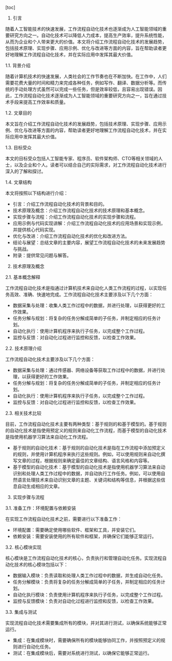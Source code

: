 
[toc]                    
                
                
1. 引言

随着人工智能技术的快速发展，工作流程自动化技术也逐渐成为人工智能领域的重要研究方向之一。自动化技术可以降低人力成本，提高生产效率，提升系统性能，从而为企业和个人带来更大的价值。本文将介绍工作流程自动化技术的发展趋势，包括技术原理、实现步骤、应用示例、优化与改进等方面的内容，旨在帮助读者更好地理解工作流程自动化技术，并在实际应用中发挥其最大价值。

1.1. 背景介绍

随着计算机技术的快速发展，人类社会的工作节奏也在不断加快。在工作中，人们需要花费大量的时间和精力来完成各种任务，例如写作、翻译、数据分析等。而传统的手动处理方式虽然可以完成一些任务，但是效率较低，且容易出现错误。因此，工作流程自动化技术逐渐成为人工智能领域的重要研究方向之一，旨在通过技术手段来提高工作效率和质量。

1.2. 文章目的

本文旨在介绍工作流程自动化技术的发展趋势，包括技术原理、实现步骤、应用示例、优化与改进等方面的内容，帮助读者更好地理解工作流程自动化技术，并在实际应用中发挥其最大价值。

1.3. 目标受众

本文的目标受众包括人工智能专家、程序员、软件架构师、CTO等相关领域的人士，以及企业和个人。读者可以结合自己的实际需求，对工作流程自动化技术进行深入的了解和探讨。

1.4. 文章结构

本文将按照以下结构进行介绍：

- 引言：介绍工作流程自动化技术的背景和目的。
- 技术原理及概念：介绍工作流程自动化技术的技术原理和基本概念。
- 实现步骤与流程：介绍工作流程自动化技术的实现步骤和流程。
- 应用示例与代码实现讲解：介绍工作流程自动化技术的应用场景和实现示例，并提供核心代码实现。
- 优化与改进：介绍工作流程自动化技术的优化和改进方法。
- 结论与展望：总结文章的主要内容，展望工作流程自动化技术的未来发展趋势与挑战。
- 附录：提供常见问题与解答。

2. 技术原理及概念

2.1. 基本概念解释

工作流程自动化技术是指通过计算机技术来自动化人类工作流程的过程，以实现任务高效、准确、快速地完成。工作流程自动化技术主要涉及以下几个方面：

- 数据采集与处理：收集人类工作过程中的数据，并进行处理，以获得更好的工作效果。
- 任务分解与规划：将复杂的任务分解成简单的子任务，并制定相应的任务计划。
- 自动化执行：使用计算机程序来执行子任务，以完成整个工作过程。
- 监控与反馈：对自动化过程进行监控和反馈，以检查工作效果。

2.2. 技术原理介绍

工作流程自动化技术主要涉及以下几个方面：

- 数据采集与处理：通过传感器、网络设备等获取工作过程中的数据，并进行处理，以获得更好的工作效果。
- 任务分解与规划：将复杂的任务分解成简单的子任务，并制定相应的任务计划。
- 自动化执行：使用计算机程序来执行子任务，以完成整个工作过程。
- 监控与反馈：对自动化过程进行监控和反馈，以检查工作效果。

2.3. 相关技术比较

目前，工作流程自动化技术主要有两种类型：基于规则的和基于模型的。基于规则的自动化技术是指使用预定义的规则来自动化工作流程，而基于模型的自动化技术是指使用机器学习算法来自动化工作流程。

- 基于规则的自动化技术：基于规则的自动化技术是指在工作流程中添加预定义的规则，并使用计算机程序来执行这些规则。例如，可以使用规则来自动化撰写文章的过程，根据规则来确定最佳的文章结构、语言风格和内容等。
- 基于模型的自动化技术：基于模型的自动化技术是指使用机器学习算法来自动识别和处理人类工作过程中的数据，并自动执行工作任务。例如，可以使用自然语言处理技术来自动识别文章的主题、关键词和结构等信息，并根据这些信息自动生成相应的文章。

3. 实现步骤与流程

3.1. 准备工作：环境配置与依赖安装

在实现工作流程自动化技术之前，需要进行以下准备工作：

- 环境配置：需要确定使用哪些软件、框架和工具，并安装它们。
- 依赖安装：需要安装使用的所有软件和框架，并确保它们能够正常运行。

3.2. 核心模块实现

核心模块是工作流程自动化技术的核心，负责执行和管理自动化任务。实现流程自动化技术的核心模块包括以下：

- 数据输入模块：负责读取和处理人类工作过程中的数据，并生成自动化任务。
- 任务分解模块：负责将复杂的任务分解成简单的子任务，并制定相应的任务计划。
- 自动化执行模块：负责使用计算机程序来执行子任务，以完成整个工作过程。
- 监控与反馈模块：负责对自动化过程进行监控和反馈，以检查工作效果。

3.3. 集成与测试

实现流程自动化技术需要集成所有的模块，并对其进行测试，以确保系统能够正常运行。

- 集成：在集成模块时，需要确保所有的模块能够协同工作，并按照预定义的规则进行自动化任务。
- 测试：在集成模块后，需要对系统进行测试，以确保它能够正常运行。

